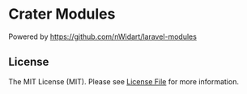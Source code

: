 # Crater Modules

Powered by https://github.com/nWidart/laravel-modules

## License

The MIT License (MIT). Please see [License File](LICENSE.md) for more information.

